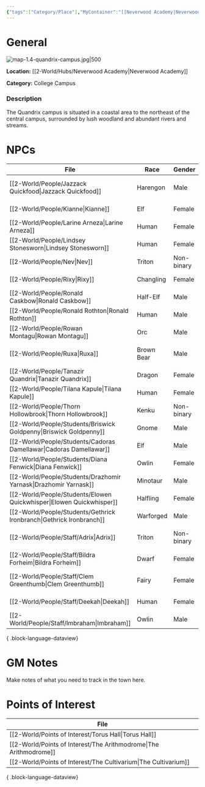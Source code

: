```yaml
---
{"tags":["Category/Place"],"MyContainer":"[[Neverwood Academy|Neverwood Academy]]","MyCategory":"College Campus","obsidianUIMode":"preview","image":"map-1.4-quandrix-campus.jpg","dg-publish":true,"dg-path":"World/Places/Quandrix Campus.md","permalink":"/world/places/quandrix-campus/","dgPassFrontmatter":true,"updated":"2025-09-29T14:32:48.000+01:00"}
---
```



# General

![map-1.4-quandrix-campus.jpg|500](/img/user/z_Assets/Campus%20Maps/map-1.4-quandrix-campus.jpg)

**Location:** [[2-World/Hubs/Neverwood Academy\|Neverwood Academy]]

**Category:** College Campus

### Description
The Quandrix campus is situated in a coastal area to the northeast of the central campus, surrounded by lush woodland and abundant rivers and streams.

# NPCs

| File                                                                    | Race       | Gender     | Role                   |
| ----------------------------------------------------------------------- | ---------- | ---------- | ---------------------- |
| [[2-World/People/Jazzack Quickfood\|Jazzack Quickfood]]              | Harengon   | Male       | Professor of Substance |
| [[2-World/People/Kianne\|Kianne]]                                    | Elf        | Female     | College Dean           |
| [[2-World/People/Larine Arneza\|Larine Arneza]]                      | Human      | Female     | Student                |
| [[2-World/People/Lindsey Stonesworn\|Lindsey Stonesworn]]            | Human      | Female     | Student                |
| [[2-World/People/Nev\|Nev]]                                          | Triton     | Non-binary | Professor of Theory    |
| [[2-World/People/Rixy\|Rixy]]                                        | Changling  | Female     | Professor of Theory    |
| [[2-World/People/Ronald Caskbow\|Ronald Caskbow]]                    | Half-Elf   | Male       | Student                |
| [[2-World/People/Ronald Rothton\|Ronald Rothton]]                    | Human      | Male       | Professor of Theory    |
| [[2-World/People/Rowan Montagu\|Rowan Montagu]]                      | Orc        | Male       | Student                |
| [[2-World/People/Ruxa\|Ruxa]]                                        | Brown Bear | Male       | Professor of Substance |
| [[2-World/People/Tanazir Quandrix\|Tanazir Quandrix]]                | Dragon     | Female     | Founder Dragon         |
| [[2-World/People/Tilana Kapule\|Tilana Kapule]]                      | Human      | Female     | Student                |
| [[2-World/People/Thorn Hollowbrook\|Thorn Hollowbrook]]              | Kenku      | Non-binary | Student                |
| [[2-World/People/Students/Briswick Goldpenny\|Briswick Goldpenny]]   | Gnome      | Male       | Student                |
| [[2-World/People/Students/Cadoras Damellawar\|Cadoras Damellawar]]   | Elf        | Male       | Student                |
| [[2-World/People/Students/Diana Fenwick\|Diana Fenwick]]             | Owlin      | Female     | Student                |
| [[2-World/People/Students/Drazhomir Yarnask\|Drazhomir Yarnask]]     | Minotaur   | Male       | Student                |
| [[2-World/People/Students/Elowen Quickwhisper\|Elowen Quickwhisper]] | Halfling   | Female     | Student                |
| [[2-World/People/Students/Gethrick Ironbranch\|Gethrick Ironbranch]] | Warforged  | Male       | Student                |
| [[2-World/People/Staff/Adrix\|Adrix]]                                | Triton     | Non-binary | Professor of Substance |
| [[2-World/People/Staff/Bildra Forheim\|Bildra Forheim]]              | Dwarf      | Female     | Professor of Theory    |
| [[2-World/People/Staff/Clem Greenthumb\|Clem Greenthumb]]            | Fairy      | Female     | Professor of Substance |
| [[2-World/People/Staff/Deekah\|Deekah]]                              | Human      | Female     | Professor of Theory    |
| [[2-World/People/Staff/Imbraham\|Imbraham]]                          | Owlin      | Male       | College Dean           |

{ .block-language-dataview}

# GM Notes

Make notes of what you need to track in the town here. 


# Points of Interest

| File                                                                 |
| -------------------------------------------------------------------- |
| [[2-World/Points of Interest/Torus Hall\|Torus Hall]]             |
| [[2-World/Points of Interest/The Arithmodrome\|The Arithmodrome]] |
| [[2-World/Points of Interest/The Cultivarium\|The Cultivarium]]   |

{ .block-language-dataview}
